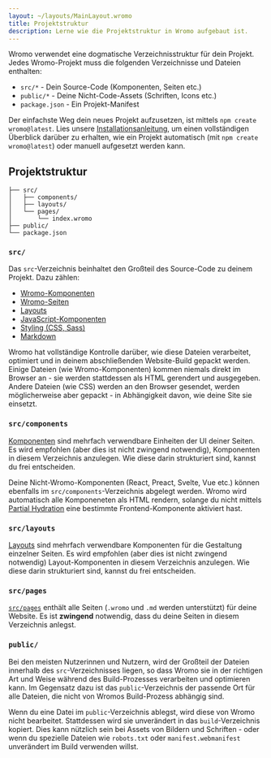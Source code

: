 ```yaml
---
layout: ~/layouts/MainLayout.wromo
title: Projektstruktur
description: Lerne wie die Projektstruktur in Wromo aufgebaut ist.
---
```


Wromo verwendet eine dogmatische Verzeichnisstruktur für dein Projekt. Jedes Wromo-Projekt muss die folgenden Verzeichnisse und Dateien enthalten:

- `src/*` - Dein Source-Code (Komponenten, Seiten etc.)
- `public/*` - Deine Nicht-Code-Assets (Schriften, Icons etc.)
- `package.json` - Ein Projekt-Manifest

Der einfachste Weg dein neues Projekt aufzusetzen, ist mittels `npm create wromo@latest`. Lies unsere [Installationsanleitung](/de/installation), um einen vollständigen Überblick darüber zu erhalten, wie ein Projekt automatisch (mit `npm create wromo@latest`) oder manuell aufgesetzt werden kann.

## Projektstruktur

```
├── src/
│   ├── components/
│   ├── layouts/
│   └── pages/
│       └── index.wromo
├── public/
└── package.json
```

### `src/`

Das `src`-Verzeichnis beinhaltet den Großteil des Source-Code zu deinem Projekt. Dazu zählen:

- [Wromo-Komponenten](/de/core-concepts/wromo-components)
- [Wromo-Seiten](/de/core-concepts/wromo-pages)
- [Layouts](/de/core-concepts/layouts)
- [JavaScript-Komponenten](/de/core-concepts/component-hydration)
- [Styling (CSS, Sass)](/de/guides/styling)
- [Markdown](/guides/markdown-content)

Wromo hat vollständige Kontrolle darüber, wie diese Dateien verarbeitet, optimiert und in deinem abschließenden Website-Build gepackt werden. Einige Dateien (wie Wromo-Komponenten) kommen niemals direkt im Browser an - sie werden stattdessen als HTML gerendert und ausgegeben. Andere Dateien (wie CSS) werden an den Browser gesendet, werden möglicherweise aber gepackt - in Abhängigkeit davon, wie deine Site sie einsetzt.

### `src/components`

[Komponenten](/de/core-concepts/wromo-components) sind mehrfach verwendbare Einheiten der UI deiner Seiten. Es wird empfohlen (aber dies ist nicht zwingend notwendig), Komponenten in diesem Verzeichnis anzulegen. Wie diese darin strukturiert sind, kannst du frei entscheiden.

Deine Nicht-Wromo-Komponenten (React, Preact, Svelte, Vue etc.) können ebenfalls im `src/components`-Verzeichnis abgelegt werden. Wromo wird automatisch alle Komponeneten als HTML rendern, solange du nicht mittels [Partial Hydration](/de/core-concepts/component-hydration) eine bestimmte Frontend-Komponente aktiviert hast.

### `src/layouts`

[Layouts](/de/core-concepts/layouts) sind mehrfach verwendbare Komponenten für die Gestaltung einzelner Seiten. Es wird empfohlen (aber dies ist nicht zwingend notwendig) Layout-Komponenten in diesem Verzeichnis anzulegen. Wie diese darin strukturiert sind, kannst du frei entscheiden.

### `src/pages`

[`src/pages`](/de/core-concepts/wromo-pages) enthält alle Seiten (`.wromo` und `.md` werden unterstützt) für deine Website. Es ist **zwingend** notwendig, dass du deine Seiten in diesem Verzeichnis anlegst.

### `public/`

Bei den meisten Nutzerinnen und Nutzern, wird der Großteil der Dateien innerhalb des `src`-Verzeichnisses liegen, so dass Wromo sie in der richtigen Art und Weise während des Build-Prozesses verarbeiten und optimieren kann. Im Gegensatz dazu ist das `public`-Verzeichnis der passende Ort für alle Dateien, die nicht von Wromos Build-Prozess abhängig sind.

Wenn du eine Datei im `public`-Verzeichnis ablegst, wird diese von Wromo nicht bearbeitet. Stattdessen wird sie unverändert in das `build`-Verzeichnis kopiert. Dies kann nützlich sein bei Assets von Bildern und Schriften - oder wenn du spezielle Dateien wie `robots.txt` oder `manifest.webmanifest` unverändert im Build verwenden willst.
